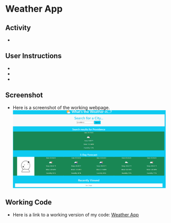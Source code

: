 # Weather App

## Activity

- 

## User Instructions

- 
- 
- 

## Screenshot

- Here is a screenshot of the working webpage.
![homework](./assets/homework-screenshot.png)

## Working Code

- Here is a link to a working version of my code:
[Weather App]()